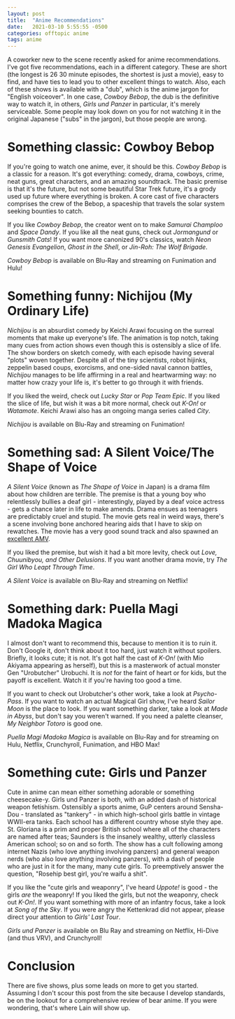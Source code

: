 ```yaml
---
layout: post
title:  "Anime Recommendations"
date:   2021-03-10 5:55:55 -0500
categories: offtopic anime
tags: anime
---
```

A coworker new to the scene recently asked for anime recommendations.  I've got five recommendations, each in a different category.  These are short (the longest is 26 30 minute episodes, the shortest is just a movie), easy to find, and have ties to lead you to other excellent things to watch.  Also, each of these shows is available with a "dub", which is the anime jargon for "English voiceover".  In one case, *Cowboy Bebop*, the dub is the definitive way to watch it, in others, *Girls und Panzer* in particular, it's merely serviceable.  Some people may look down on you for not watching it in the original Japanese ("subs" in the jargon), but those people are wrong.

# Something classic: Cowboy Bebop
If you're going to watch one anime, ever, it should be this.  *Cowboy Bebop* is a classic for a reason.  It's got everything: comedy, drama, cowboys, crime, neat guns, great characters, and an amazing soundtrack.  The basic premise is that it's the future, but not some beautiful Star Trek future, it's a grody used up future where everything is broken.  A core cast of five characters comprises the crew of the Bebop, a spaceship that travels the solar system seeking bounties to catch.  

If you like *Cowboy Bebop*, the creator went on to make *Samurai Champloo* and *Space Dandy*.  If you like all the neat guns, check out *Jormangund* or *Gunsmith Cats*!  If you want more canonized 90's classics, watch *Neon Genesis Evangelion*, *Ghost in the Shell*, or *Jin-Roh: The Wolf Brigade*.

*Cowboy Bebop* is available on Blu-Ray and streaming on Funimation and Hulu!

# Something funny: Nichijou (My Ordinary Life)
*Nichijou* is an absurdist comedy by Keichi Arawi focusing on the surreal moments that make up everyone's life.  The animation is top notch, taking many cues from action shows even though this is ostensibly a slice of life.  The show borders on sketch comedy, with each episode having several "plots" woven together.  Despite all of the tiny scientists, robot hijinks, zeppelin based coups, exorcisms, and one-sided naval cannon battles, *Nichijou* manages to be life affirming in a real and heartwarming way: no matter how crazy your life is, it's better to go through it with friends.  

If you liked the weird, check out *Lucky Star* or *Pop Team Epic*.  If you liked the slice of life, but wish it was a bit more normal, check out *K-On!* or *Watamote*.  Keichi Arawi also has an ongoing manga series called *City*.

*Nichijou* is available on Blu-Ray and streaming on Funimation!

# Something sad: A Silent Voice/The Shape of Voice
*A Silent Voice* (known as *The Shape of Voice* in Japan) is a drama film about how children are terrible.  The premise is that a young boy who relentlessly bullies a deaf girl - interestingly, played by a deaf voice actress - gets a chance later in life to make amends.  Drama ensues as teenagers are predictably cruel and stupid.  The movie gets real in weird ways, there's a scene involving bone anchored hearing aids that I have to skip on rewatches.  The movie has a very good sound track and also spawned an [excellent AMV](https://youtu.be/_QfPliSW83A).

If you liked the premise, but wish it had a bit more levity, check out *Love, Chuunibyou, and Other Delusions*.  If you want another drama movie, try *The Girl Who Leapt Through Time*.

*A Silent Voice* is available on Blu-Ray and streaming on Netflix!

# Something dark: Puella Magi Madoka Magica
I almost don't want to recommend this, because to mention it is to ruin it.  Don't Google it, don't think about it too hard, just watch it without spoilers.  Briefly, it looks cute; it is not.  It's got half the cast of *K-On!* (with Mio Akiyama appearing as herself), but this is a masterwork of actual monster Gen "Urobutcher" Urobuchi.  It is *not* for the faint of heart or for kids, but the payoff is excellent.  Watch it if you're having too good a time.  

If you want to check out Urobutcher's other work, take a look at *Psycho-Pass*.  If you want to watch an actual Magical Girl show, I've heard *Sailor Moon* is the place to look.  If you want something darker, take a look at *Made in Abyss*, but don't say you weren't warned.  If you need a palette cleanser, *My Neighbor Totoro* is good one.

*Puella Magi Madoka Magica* is available on Blu-Ray and for streaming on Hulu, Netflix, Crunchyroll, Funimation, and HBO Max!

# Something cute: Girls und Panzer
Cute in anime can mean either something adorable or something cheesecake-y.  Girls und Panzer is both, with an added dash of historical weapon fetishism.  Ostensibly a sports anime, GuP centers around Sensha-Dou - translated as "tankery" - in which high-school girls battle in vintage WWII-era tanks.  Each school has a different country whose style they ape.  St. Gloriana is a prim and proper British school where all of the characters are named after teas; Saunders is the insanely wealthy, utterly classless American school; so on and so forth.  The show has a cult following among internet Nazis (who love anything involving panzers) and general weapon nerds (who also love anything involving panzers), with a dash of people who are just in it for the many, many cute girls.  To preemptively answer the question, "Rosehip best girl, you're waifu a shit".

If you like the "cute girls and weaponry", I've heard *Uppote!* is good - the girls *are* the weaponry!  If you liked the girls, but not the weaponry, check out *K-On!*.  If you want something with more of an infantry focus, take a look at *Song of the Sky*.  If you were angry the Kettenkrad did not appear, please direct your attention to *Girls' Last Tour*.

*Girls und Panzer* is available on Blu Ray and streaming on Netflix, Hi-Dive (and thus VRV), and Crunchyroll!

# Conclusion
There are five shows, plus some leads on more to get you started.  Assuming I don't scour this post from the site because I develop standards, be on the lookout for a comprehensive review of bear anime.  If you were wondering, that's where Lain will show up.